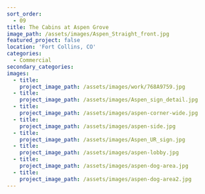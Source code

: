 ```yaml
---
sort_order:
  - 09
title: The Cabins at Aspen Grove
image_path: /assets/images/Aspen_Straight_front.jpg
featured_project: false
location: 'Fort Collins, CO'
categories:
  - Commercial
secondary_categories:
images:
  - title:
    project_image_path: /assets/images/work/768A9759.jpg
  - title:
    project_image_path: /assets/images/Aspen_sign_detail.jpg
  - title:
    project_image_path: /assets/images/aspen-corner-wide.jpg
  - title:
    project_image_path: /assets/images/aspen-side.jpg
  - title:
    project_image_path: /assets/images/Aspen_UR_sign.jpg
  - title:
    project_image_path: /assets/images/aspen-lobby.jpg
  - title:
    project_image_path: /assets/images/aspen-dog-area.jpg
  - title:
    project_image_path: /assets/images/aspen-dog-area2.jpg
---
```


